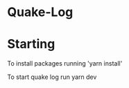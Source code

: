 # Quake-Log

# Starting
To install packages running 'yarn install'

To start quake log run yarn dev
